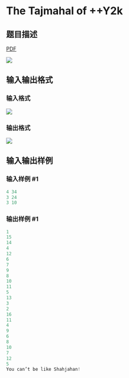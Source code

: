 # The Tajmahal of ++Y2k

## 题目描述

[problemUrl]: https://uva.onlinejudge.org/index.php?option=com_onlinejudge&Itemid=8&category=12&page=show_problem&problem=1028

[PDF](https://uva.onlinejudge.org/external/100/p10087.pdf)

![](https://cdn.luogu.com.cn/upload/vjudge_pic/UVA10087/b2bb821a5064a855f240b549491ca0804af47809.png)

## 输入输出格式

### 输入格式

![](https://cdn.luogu.com.cn/upload/vjudge_pic/UVA10087/ab74ecea91bb4d03265ede8094f272a5c4881a36.png)

### 输出格式

![](https://cdn.luogu.com.cn/upload/vjudge_pic/UVA10087/c4bfca1436b7a4b6f1456b8666198d6c6372ff00.png)

## 输入输出样例

### 输入样例 #1

```cpp
4 34
3 24
3 10
```


### 输出样例 #1

```cpp
1
15
14
4
12
6
7
9
8
10
11
5
13
3
2
16
11
4
9
6
8
10
7
12
5
You can’t be like Shahjahan!
```


